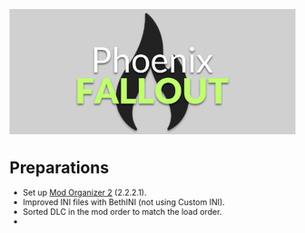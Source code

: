 ![logo](Media/Logo.png)

# Preparations

- Set up [Mod Organizer 2](https://www.nexusmods.com/skyrimspecialedition/mods/6194) (2.2.2.1).
- Improved INI files with BethINI (not using Custom INI).
- Sorted DLC in the mod order to match the load order.
- 

